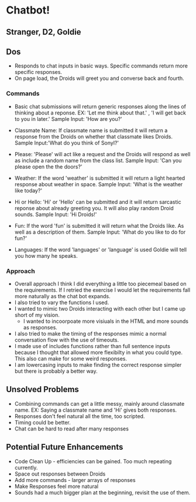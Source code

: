 # Chatbot!

## Stranger, D2, Goldie

## Dos
 * Responds to chat inputs in basic ways. Specific commands return more specific responses. 
 * On page load, the Droids will greet you and converse back and fourth.

### Commands

 * Basic chat submissions will return generic responses along the lines of thinking about a reponse.
	EX: 'Let me think about that.' , 'I will get back to you in later.'
	Sample Input: 'How are you?'
	
 * Classmate Name: If classmate name is submitted it will return a response from the Droids on whether that classmate likes Droids.
 	Sample Input:'What do you think of Sonyl?'
	
 * Please: 'Please' will act like a request and the Droids will respond as well as include a random name from the class list.
	Sample Input: 'Can you please open the the doors?'
	
 * Weather: If the word 'weather' is submitted it will return a light hearted response about weather in space.
 	Sample Input: 'What is the weather like today?'
	
 * Hi or Hello: 'Hi' or 'Hello' can be submitted and it will return sarcastic reponse about already greeting you. It will also play random Droid sounds.
 	Sample Input: 'Hi Droids!'
	
 * Fun: If the word 'fun' is submitted it will return what the Droids like. As well as a description of them.
 	Sample Input: 'What do you like to do for fun?'
	
 * Languages: If the word 'languages' or 'language' is used Goldie will tell you how many he speaks.

### Approach

 * Overall approach I think I did everything a little too piecemeal based on the requirements. If I retried the exercise I would let the requirements fall more naturally as the chat bot expands.
 * I also tried to vary the functions I used.
 * I wanted to mimic two Droids interacting with each other but I came up short of my vision. 
	 - I wanted to incoorpoate more visiuals in the HTML and more sounds as responses. 
 * I also tried to make the timing of the responses mimic a normal conversation flow with the use of timeouts.
 * I made use of includes functions rather than full sentence inputs because I thought that allowed more flexibilty in what you could type. This also can make for some weird responses.
 * I am lowercasing inputs to make finding the correct response simpler but there is probably a better way.


## Unsolved Problems
 
 * Combining commands can get a little messy, mainly around classmate name.
	EX: Saying a classmate name and 'Hi' gives both responses.
 * Responses don't feel natural all the time, too scripted.
 * Timing could be better.
 * Chat can be hard to read after many responses


## Potential Future Enhancements
 * Code Clean Up - efficiencies can be gained. Too much repeating currently.
 * Space out responses between Droids
 * Add more commands - larger arrays of responses
 * Make Responses feel more natural
 * Sounds had a much bigger plan at the beginning, revisit the use of them.
